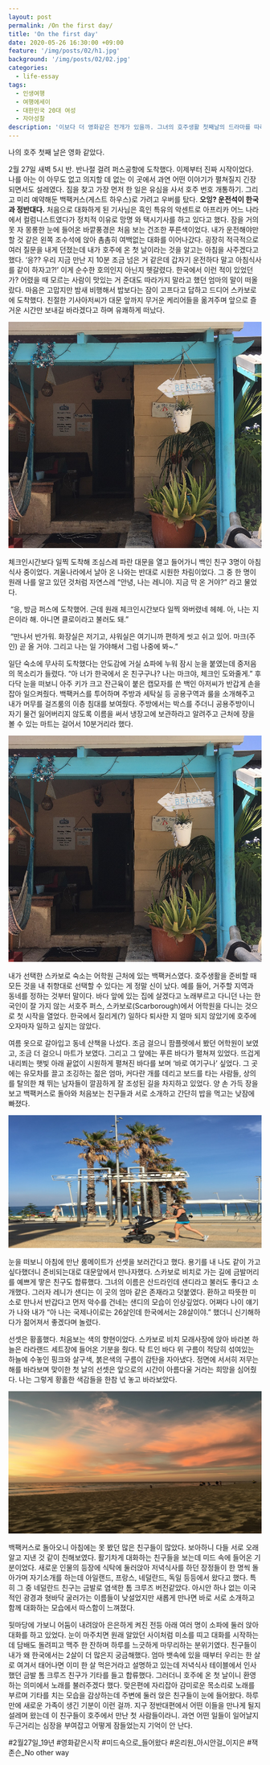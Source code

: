 ```yaml
---
layout: post
permalink: /On the first day/
title: 'On the first day'
date: 2020-05-26 16:30:00 +09:00
feature: '/img/posts/02/h1.jpg'
background: '/img/posts/02/02.jpg'
categories:
  - life-essay
tags:
  - 인생여행
  - 여행에세이
  - 대한민국 20대 여성
  - 자아성찰
description: '이보다 더 영화같은 전개가 있을까. 그녀의 호주생활 첫째날의 드라마를 따라가봅니다.'
---
```


   나의 호주 첫째 날은 영화 같았다. 

 2월 27일 새벽 5시 반. 반나절 걸려 퍼스공항에 도착했다. 이제부터 진짜 시작이었다. 나를 아는 이 아무도 없고 의지할 데 없는 이 곳에서 과연 어떤 이야기가 펼쳐질지 긴장되면서도 설레였다. 짐을 찾고 가장 먼저 한 일은 유심을 사서 호주 번호 개통하기. 그리고 미리 예약해둔 백팩커스(게스트 하우스)로 가려고 우버를 탔다. **오잉? 운전석이 한국과 정반대다.** 처음으로 대화하게 된 기사님은 흑인 특유의 악센트로 아프리카 어느 나라에서 컬럼니스트였다가 정치적 이유로 망명 와 택시기사를 하고 있다고 했다. 잠을 거의 못 자 몽롱한 눈에 들어온 바깥풍경은 처음 보는 건조한 푸른색이었다. 내가 운전해야만 할 것 같은 왼쪽 조수석에 앉아 촘촘히 여백없는 대화를 이어나갔다. 굉장히 적극적으로 여러 질문을 내게 던졌는데 내가 호주에 온 첫 날이라는 것을 알고는 아침을 사주겠다고 했다. ‘응?? 우리 지금 만난 지 10분 조금 넘은 거 같은데 갑자기 운전하다 말고 아침식사를 같이 하자고?!’ 이게 순수한 호의인지 아닌지 헷갈렸다. 한국에서 이런 적이 있었던가? 어렸을 때 모르는 사람이 맛있는 거 준대도 따라가지 말라고 했던 엄마의 말이 떠올랐다. 마음은 고맙지만 밤새 비행해서 밥보다는 잠이 고프다고 답하고 드디어 스카보로에 도착했다. 친절한 기사아저씨가 대문 앞까지 무거운 케리어들을 옮겨주며 앞으로 즐거운 시간만 보내길 바라겠다고 하며 유쾌하게 떠났다.

 ![그림1](\img\posts\01\04.jpg)

 

체크인시간보다 일찍 도착해 조심스레 파란 대문을 열고 들어가니 백인 친구 3명이 아침식사 중이었다. 겨울나라에서 날아 온 나와는 반대로 시원한 차림이었다. 그 중 한 명이 원래 나를 알고 있던 것처럼 자연스레 “안녕, 나는 레니야. 지금 막 온 거야?” 라고 물었다. 

​      “응, 방금 퍼스에 도착했어. 근데 원래 체크인시간보다 일찍 와버렸네 헤헤. 아, 나는 지은이라 해. 아니면 클로이라고 불러도 돼.”

​      “만나서 반가워. 화장실은 저기고, 샤워실은 여기니까 편하게 씻고 쉬고 있어. 마크(주인) 곧 올 거야. 그리고 나는 일 가야해서 그럼 나중에 봐~.”

 일단 숙소에 무사히 도착했다는 안도감에 거실 쇼파에 누워 잠시 눈을 붙였는데 중저음의 목소리가 들렸다. “아 너가 한국에서 온 친구구나? 나는 마크야, 체크인 도와줄게.” 후다닥 눈을 떠보니 아주 키가 크고 잔근육이 붙은 캡모자를 쓴 백인 아저씨가 반갑게 손을 잡아 일으켜줬다. 백팩커스를 투어하며 주방과 세탁실 등 공용구역과 룰을 소개해주고 내가 머무를 걸즈룸의 이층 침대를 보여줬다. 주방에서는 박스를 주더니 공용주방이니 자기 물건 잃어버리지 않도록 이름을 써서 냉장고에 보관하라고 알려주고 근처에 장을 볼 수 있는 마트는 걸어서 10분거리라 했다. 

![그림1](\img\posts\01\04.jpg)

 

 내가 선택한 스카보로 숙소는 어학원 근처에 있는 백팩커스였다. 호주생활을 준비할 때 모든 것을 내 취향대로 선택할 수 있다는 게 정말 신이 났다. 예를 들어, 거주할 지역과 동네를 정하는 것부터 말이다. 바다 앞에 있는 집에 살겠다고 노래부르고 다니던 나는 한국인이 잘 가지 않는 서호주 퍼스, 스카보로(Scarborough)에서 어학원을 다니는 것으로 첫 시작을 열었다. 한국에서 질리게(?) 일하다 퇴사한 지 얼마 되지 않았기에 호주에 오자마자 일하고 싶지는 않았다. 

 여름 옷으로 갈아입고 동네 산책을 나섰다. 조금 걸으니 팜플렛에서 봤던 어학원이 보였고, 조금 더 걸으니 마트가 보였다. 그리고 그 앞에는 푸른 바다가 펼쳐져 있었다. 뜨겁게 내리쬐는 햇빛 아래 끝없이 시원하게 펼쳐진 바다를 보며 ‘바로 여기구나’ 싶었다. 그 곳에는 유모차를 끌고 조깅하는 젊은 엄마, 커다란 개를 데리고 보드를 타는 사람들, 상의를 탈의한 채 뛰는 남자들이 깔끔하게 잘 조성된 길을 차지하고 있었다. 양 손 가득 장을 보고 백팩커스로 돌아와 처음보는 친구들과 서로 소개하고 간단히 밥을 먹고는 낮잠에 빠졌다. 

 ![Jogging](\img\posts\01\01.jpg)

 눈을 떠보니 아침에 만난 룸메이트가 선셋을 보러간다고 했다. 용기를 내 나도 같이 가고싶다했더니 준비되는대로 대문앞에서 만나자했다. 스카보로 비치로 가는 길에 금발머리를 예쁘게 땋은 친구도 합류했다. 그녀의 이름은 산드라인데 샌디라고 불러도 좋다고 소개했다. 그러자 레니가 샌디는 이 곳의 엄마 같은 존재라고 덧붙였다. 환하고 따뜻한 미소로 만나서 반갑다고 먼저 악수를 건네는 샌디의 모습이 인상깊었다. 어쩌다 나이 얘기가 나와 내가 “아 나는 국제나이로는 26살인데 한국에서는 28살이야.” 했더니 신기해하다가 젊어져서 좋겠다며 놀렸다. 

 선셋은 황홀했다. 처음보는 색의 향현이었다. 스카보로 비치 모래사장에 앉아 바라본 하늘은 라라랜드 세트장에 들어온 기분을 줬다. 탁 트인 바다 위 구름이 적당히 섞여있는 하늘에 수놓인 핑크와 살구색, 붉은색의 구름이 감탄을 자아냈다. 정면에 서서히 저무는 해를 바라보며 맞이한 첫 날의 선셋은 앞으로의 시간이 아름다울 거라는 희망을 심어줬다. 나는 그렇게 황홀한 색감들을 한참 넋 놓고 바라보았다.

![Scarborough sunset](\img\posts\01\02.jpg)

 

 백팩커스로 돌아오니 아침에는 못 봤던 많은 친구들이 많았다. 보아하니 다들 서로 오래 알고 지낸 것 같이 친해보였다. 활기차게 대화하는 친구들을 보는데 미드 속에 들어온 기분이었다. 새로운 인물의 등장에 식탁에 둘러앉아 저녁식사를 하던 장정들이 한 명씩 돌아가며 자기소개를 하는데 아일랜드, 프랑스, 네덜란드, 독일 등등에서 왔다고 했다. 특히 그 중 네덜란드 친구는 금발로 염색한 톰 크루즈 버전같았다. 아시안 하나 없는 이국적인 광경과 혓바닥 굴러가는 이름들이 낮설었지만 새롭게 만나면 바로 서로 소개하고 함께 대화하는 모습에서 따스함이 느껴졌다. 

 뒷마당에 가보니 어둠이 내려앉아 은은하게 켜진 전등 아래 여러 명이 소파에 둘러 앉아 대화를 하고 있었다. 눈이 마주치면 원래 알았던 사이처럼 미소를 띠고 대화를 시작하는데 담배도 돌려피고 맥주 한 잔하며 하루를 느긋하게 마무리하는 분위기였다. 친구들이 내가 왜 한국에서는 2살이 더 많은지 궁금해했다. 엄마 뱃속에 있을 때부터 우리는 한 살로 여겨서 태어나면 이미 한 살 먹은거라고 설명하고 있는데 저녁식사 테이블에서 인사했던 금발 톰 크루즈 친구가 기타를 들고 합류했다. 그러더니 호주에 온 첫 날이니 환영하는 의미에서 노래를 불러주겠다 했다. 맞은편에 자리잡아 감미로운 목소리로 노래를 부르며 기타를 치는 모습을 감상하는데 주변에 둘러 앉은 친구들이 눈에 들어왔다. 하루 만에 새로운 가족이 생긴 기분이 이런 걸까. 지구 정반대편에서 어떤 이들을 만나게 될지 설레며 왔는데 이 친구들이 호주에서 만난 첫 사람들이라니. 과연 어떤 일들이 일어날지 두근거리는 심장을 부여잡고 어떻게 잠들었는지 기억이 안 난다.

\#2월27일_19년 #영화같은시작 #미드속으로_들어왔다 #온리원_아시안걸_이지은 #잭존슨_No other way